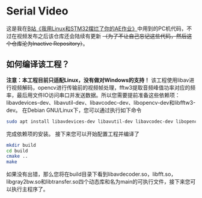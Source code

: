 # Serial Video
这是我在[B站《我用Linux和STM32摆烂了你的AE作业》](https://www.bilibili.com/video/BV1mT41117WZ/?vd_source=d06614fa4579c8370fcab0f85e2d023b)中用到的PC机代码，不过在视频发布之后该仓库还会陆续有更新 ~~（为了不让自己忘记这些代码，然后这个仓库沦为Inactive Repository）~~。

## 如何编译该工程？
**注意：本工程目前只适配Linux，没有做对Windows的支持！**
该工程使用libav进行视频解码，opencv进行传输前的视频帧处理，fftw3提取音频峰值功率对应的频率，最后用文件IO访问串口并发送数据。所以您需要提前准备这些依赖项：libavdevices-dev、libavutil-dev、libavcodec-dev、libopencv-dev和libfftw3-dev。
在Debian GNU/Linux下，您可以通过执行如下命令
```bash
sudo apt install libavdevices-dev libavutil-dev libavcodec-dev libopencv-dev libfftw3-dev
```
完成依赖项的安装。
接下来您可以开始配置工程并编译了
```bash
mkdir build
cd build
cmake ..
make
```
如果没有出错，那么您将在build目录下看到libavdecoder.so，libfft.so，libgray2bw.so和libtransfer.so四个动态库和名为main的可执行文件，接下来您可以执行主程序了。